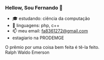 ### Hellow, Sou Fernando 👋

- 🎓 estudando: ciência da computação 
- 🌱 linguagens: php, c++
- 📫 meu email: fa8361272@gmail.com
-    estagiario na PRODEMGE
 
 O prêmio por uma coisa bem feita é tê-la feito.<br>
Ralph Waldo Emerson














